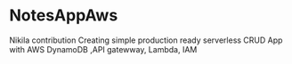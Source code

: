 # NotesAppAws
Nikila contribution
Creating  simple production ready  serverless CRUD App  with AWS DynamoDB ,API gatewway, Lambda, IAM

